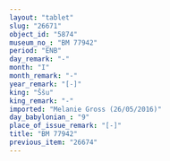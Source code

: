 ```yaml
---
layout: "tablet"
slug: "26671"
object_id: "5874"
museum_no_: "BM 77942"
period: "ENB"
day_remark: "-"
month: "I"
month_remark: "-"
year_remark: "[-]"
king: "Ššu"
king_remark: "-"
imported: "Melanie Gross (26/05/2016)"
day_babylonian_: "9"
place_of_issue_remark: "[-]"
title: "BM 77942"
previous_item: "26674"
---
```

